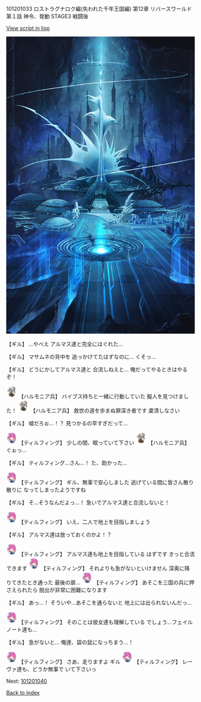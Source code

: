 101201033 ロストラグナロク編(失われた千年王国編) 第12章 リバースワールド 第１話 神令、発動 STAGE3 戦闘後

[View script in lisp](../scripts/101201033.txt)

![profound_nolight.png](../images/backgrounds/profound_nolight.png)

【ギル】
…やべえ
アルマス達と完全にはぐれた…

【ギル】
マサムネの背中を
追っかけてたはずなのに…
くそっ…

【ギル】
どうにかしてアルマス達と
合流しねえと…
俺だってやるときはやるぞ！

<img src="../images/units/3810001.png" alt="3810001.png" height="34"/>
【ハルモニア兵】
バイブス持ちと一緒に行動していた
擬人を見つけました！

<img src="../images/units/3810001.png" alt="3810001.png" height="34"/>
【ハルモニア兵】
救世の道を歩まぬ罪深き者です
粛清しなさい

【ギル】
嘘だろぉ…！？
見つかるの早すぎだって…

<img src="../images/units/3101411.png" alt="3101411.png" height="34"/>
【ティルフィング】
少しの間、眠っていて下さい

<img src="../images/units/3810001.png" alt="3810001.png" height="34"/>
【ハルモニア兵】
ぐぉっ…

【ギル】
ティルフィング…さん…！
た、助かった…

<img src="../images/units/3101411.png" alt="3101411.png" height="34"/>
【ティルフィング】
ギル、無事で安心しました
逃げている間に皆さん散り散りに
なってしまったようですね

【ギル】
そ…そうなんだよっ…！
急いでアルマス達と合流しないと！

<img src="../images/units/3101411.png" alt="3101411.png" height="34"/>
【ティルフィング】
いえ、二人で地上を目指しましょう

【ギル】
アルマス達は放っておくのかよ！？

<img src="../images/units/3101411.png" alt="3101411.png" height="34"/>
【ティルフィング】
アルマス達も地上を目指している
はずです
きっと合流できます

<img src="../images/units/3101411.png" alt="3101411.png" height="34"/>
【ティルフィング】
それよりも急がないといけません
深奥に降りてきたとき通った
最後の扉…

<img src="../images/units/3101411.png" alt="3101411.png" height="34"/>
【ティルフィング】
あそこを三国の兵に押さえられたら
脱出が非常に困難になります

【ギル】
あっ…！
そういや…あそこを通らないと
地上には出られないんだっ…

<img src="../images/units/3101411.png" alt="3101411.png" height="34"/>
【ティルフィング】
そのことは彼女達も理解している
でしょう…フェイルノート達も…

【ギル】
急がないと…
俺達、袋の鼠になっちまう…！

<img src="../images/units/3101411.png" alt="3101411.png" height="34"/>
【ティルフィング】
さあ、走りますよ
ギル

<img src="../images/units/3101411.png" alt="3101411.png" height="34"/>
【ティルフィング】
レーヴァ達も、どうか無事で
いて下さいっ

Next: [101201040](101201040.md)

[Back to index](index.md)
